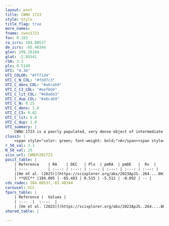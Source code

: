 ```yaml
---
layout: post
title: CWNU 1723
style: style
title_flag: true
more_names: 
fname: cwnu1723
fov: 0.103
ra_icrs: 184.00537
de_icrs: -65.48344
glon: 299.26184
glat: -2.85541
r50: 3.1
plx: 0.5149
UTI: "0.38"
UTI_COLOR: "#fff1d4"
UTI_C_N_COL: "#fdd7c3"
UTI_C_dens_COL: "#a6cab9"
UTI_C_C3_COL: "#eef8d4"
UTI_C_lit_COL: "#e0a6b3"
UTI_C_dup_COL: "#a6cab9"
UTI_C_N: 0.25
UTI_C_dens: 1.0
UTI_C_C3: 0.62
UTI_C_lit: 0.0
UTI_C_dup: 1.0
UTI_summary: |
    CWNU 1723 is a poorly populated, very dense object of intermediate C3 quality. It was recently reported in the literature.
class3: |
    <span style="color: green; font-weight: bold;">A</span><span style="color: red; font-weight: bold;">C</span>
r_50_val: 3.1
N_50_val: 25
scix_url: CWNU%201723
posit_table: |
    | Reference    | RA    | DEC   | Plx  | pmRA  | pmDE   |  Rv  |
    | :---         | :---: | :---: | :---: | :---: | :---: | :---: |
    |[He et al. (2023)](https://scixplorer.org/abs/2023ApJS..264....8H) | 183.993 | -65.489 | 0.517 | -5.521 | -0.099 | -- |
    | **UCC** |184.005 | -65.483 | 0.515 | -5.512 | -0.092 | -- | 
cds_radec: 184.00537,-65.48344
carousel: UCC
fpars_table: |
    | Reference |  Values |
    | :---  |  :---:  |
    | [He et al. (2023)](https://scixplorer.org/abs/2023ApJS..264....8H) | `A0=0.75, m-M=11.3, logAge=7.65` |
shared_table: |
    
---
```

